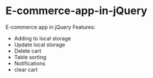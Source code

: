 # E-commerce-app-in-jQuery
E-commerce app in jQuery
Features:
  - Adding to local storage
  - Update local storage
  - Delete cart
  - Table sorting
  - Notifications
  - clear cart
